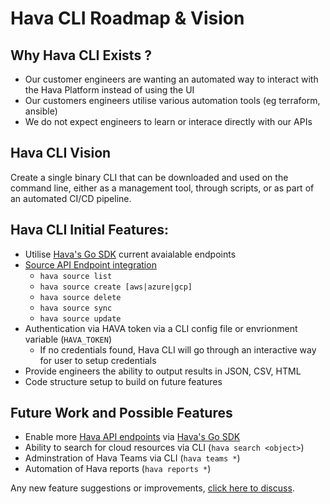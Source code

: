 # Hava CLI Roadmap & Vision

## Why Hava CLI Exists ?

- Our customer engineers are wanting an automated way to interact with the Hava Platform instead of using the UI
- Our customers engineers utilise various automation tools (eg terraform, ansible)
- We do not expect engineers to learn or interace directly with our APIs



## Hava CLI Vision

Create a single binary CLI that can be downloaded and used on the command line, either as a management tool, through scripts, or as part of an automated CI/CD pipeline.



## Hava CLI Initial Features:

- Utilise [Hava's Go SDK](https://pkg.go.dev/github.com/teamhava/hava-sdk-go) current avaialable endpoints
- [Source API Endpoint integration](https://github.com/teamhava/hava-sdk-go#documentation-for-api-endpoints)
  - `hava source list`
  - `hava source create [aws|azure|gcp]`
  - `hava source delete`
  - `hava source sync`
  - `hava source update`
- Authentication via HAVA token via a CLI config file or envrionment variable (`HAVA_TOKEN`)
  - If no credentials found, Hava CLI will go through an interactive way for user to setup credentials
- Provide engineers the ability to output results in JSON, CSV, HTML
- Code structure setup to build on future features





## Future Work and Possible Features

- Enable more [Hava API endpoints](https://app.swaggerhub.com/apis-docs/H252/hava) via [Hava's Go SDK](https://pkg.go.dev/github.com/teamhava/hava-sdk-go)
- Ability to search for cloud resources via CLI (`hava search <object>`)
- Adminstration of Hava Teams via CLI (`hava teams *`)
- Automation of Hava reports (`hava reports *`)

Any new feature suggestions or improvements, [click here to discuss](https://github.com/teamhava/hava-ui-cli/issues/new/choose).